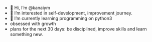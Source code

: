 - 👋 Hi, I’m @kanaiym
- 👀 I’m interested in self-development,
improvement journey.
- 🌱 I’m currently learning programming on python3
- obsessed with growth 
- plans for the next 30 days: be disciplined, improve skills and learn something new.
